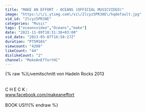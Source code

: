```yaml
---
title: "MAKE AN EFFORT - OCEANS (OFFICIAL MUSICVIDEO)"
image: "https:\/\/i.ytimg.com\/vi\/2lcyz5PR38E\/hqdefault.jpg"
vid_id: "2lcyz5PR38E"
categories: "Music"
tags: ["oceansvideo","Oceans","make"]
date: "2021-11-09T18:31:36+03:00"
vid_date: "2013-05-07T16:58:17Z"
duration: "PT5M16S"
viewcount: "4208"
likeCount: "44"
dislikeCount: "2"
channel: "MakeAnEffortHC"
---
```

{% raw %}Livemitschnitt von Hadeln Rocks 2013<br /><br /><br />C H E C K :<br />www.facebook.com/makeaneffort<br /><br />BOOK US!!!{% endraw %}
